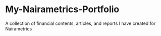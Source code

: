 # My-Nairametrics-Portfolio
A collection of financial contents, articles, and reports I have created for Nairametrics
